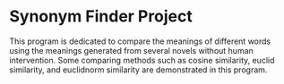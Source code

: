 # Synonym Finder Project 

This program is dedicated to compare the meanings of different words using the meanings generated from several novels without human intervention.
Some comparing methods such as cosine similarity, euclid similarity, and euclidnorm similarity are demonstrated in this program.
